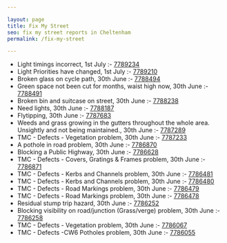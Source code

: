 ```yaml
---

layout: page
title: Fix My Street
seo: fix my street reports in Cheltenham
permalink: /fix-my-street

---
```


<!-- fix_marker starts -->

- Light timings incorrect, 1st July :- [7789234](https://www.fixmystreet.com/report/7789234)
- Light Priorities have changed, 1st July :- [7789210](https://www.fixmystreet.com/report/7789210)
- Broken glass on cycle path, 30th June :- [7788494](https://www.fixmystreet.com/report/7788494)
- Green space not been cut for months, waist high now, 30th June :- [7788491](https://www.fixmystreet.com/report/7788491)
- Broken bin and suitcase on street, 30th June :- [7788238](https://www.fixmystreet.com/report/7788238)
- Need lights, 30th June :- [7788187](https://www.fixmystreet.com/report/7788187)
- Flytipping, 30th June :- [7787683](https://www.fixmystreet.com/report/7787683)
- Weeds and grass growing in the gutters throughout the whole area. Unsightly and not being maintained., 30th June :- [7787289](https://www.fixmystreet.com/report/7787289)
- TMC - Defects - Vegetation problem, 30th June :- [7787233](https://www.fixmystreet.com/report/7787233)
- A pothole in road problem, 30th June :- [7786870](https://www.fixmystreet.com/report/7786870)
- Blocking a Public Highway, 30th June :- [7786628](https://www.fixmystreet.com/report/7786628)
- TMC - Defects - Covers, Gratings & Frames problem, 30th June :- [7786871](https://www.fixmystreet.com/report/7786871)
- TMC - Defects - Kerbs and Channels problem, 30th June :- [7786481](https://www.fixmystreet.com/report/7786481)
- TMC - Defects - Kerbs and Channels problem, 30th June :- [7786480](https://www.fixmystreet.com/report/7786480)
- TMC - Defects - Road Markings problem, 30th June :- [7786479](https://www.fixmystreet.com/report/7786479)
- TMC - Defects - Road Markings problem, 30th June :- [7786478](https://www.fixmystreet.com/report/7786478)
- Residual stump trip hazard, 30th June :- [7786252](https://www.fixmystreet.com/report/7786252)
- Blocking visibility on road/junction (Grass/verge) problem, 30th June :- [7786258](https://www.fixmystreet.com/report/7786258)
- TMC - Defects - Vegetation problem, 30th June :- [7786067](https://www.fixmystreet.com/report/7786067)
- TMC - Defects -CW6 Potholes  problem, 30th June :- [7786055](https://www.fixmystreet.com/report/7786055)

<!-- fix_marker ends -->
